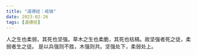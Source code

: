 ```yaml
---
title: "道德经：戒强"
date: 2023-02-26
tags: [道德经]
---
```


人之生也柔弱，其死也坚强。草木之生也柔脆，其死也枯槁。故坚强者死之徒，柔弱者生之徒。 是以兵强则不胜，木强则共。坚强处下，柔弱处上。
